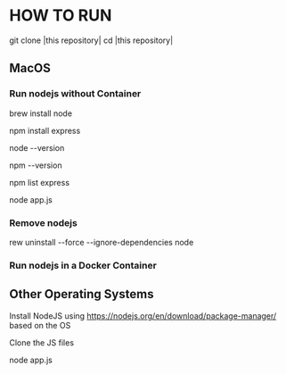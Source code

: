 # HOW TO RUN

git clone |this repository|
cd |this repository|

## MacOS
### Run nodejs without Container

brew install node                                 

npm install express 

node --version

npm --version

npm list express        

node app.js

### Remove nodejs 

rew uninstall --force --ignore-dependencies node

### Run nodejs in a Docker Container

## Other Operating Systems

Install NodeJS using https://nodejs.org/en/download/package-manager/ based on the OS

Clone the JS files

node app.js
